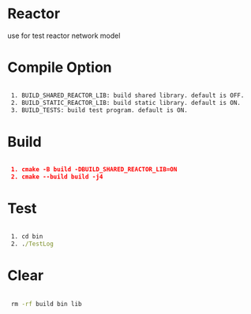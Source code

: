 # Reactor
use for test reactor network model

# Compile Option

``` cmd

 1. BUILD_SHARED_REACTOR_LIB: build shared library. default is OFF.
 2. BUILD_STATIC_REACTOR_LIB: build static library. default is ON.
 3. BUILD_TESTS: build test program. default is ON.

``` 

# Build

``` cmake

 1. cmake -B build -DBUILD_SHARED_REACTOR_LIB=ON
 2. cmake --build build -j4

```

# Test

``` cmd

 1. cd bin
 2. ./TestLog

```

# Clear

``` cmd
 
 rm -rf build bin lib

```